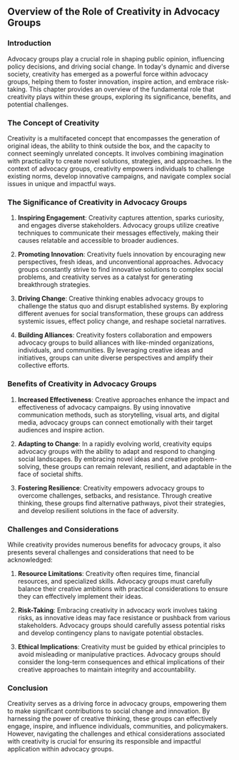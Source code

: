 Overview of the Role of Creativity in Advocacy Groups
----------------------------------------------------------------

### Introduction

Advocacy groups play a crucial role in shaping public opinion, influencing policy decisions, and driving social change. In today's dynamic and diverse society, creativity has emerged as a powerful force within advocacy groups, helping them to foster innovation, inspire action, and embrace risk-taking. This chapter provides an overview of the fundamental role that creativity plays within these groups, exploring its significance, benefits, and potential challenges.

### The Concept of Creativity

Creativity is a multifaceted concept that encompasses the generation of original ideas, the ability to think outside the box, and the capacity to connect seemingly unrelated concepts. It involves combining imagination with practicality to create novel solutions, strategies, and approaches. In the context of advocacy groups, creativity empowers individuals to challenge existing norms, develop innovative campaigns, and navigate complex social issues in unique and impactful ways.

### The Significance of Creativity in Advocacy Groups

1. **Inspiring Engagement**: Creativity captures attention, sparks curiosity, and engages diverse stakeholders. Advocacy groups utilize creative techniques to communicate their messages effectively, making their causes relatable and accessible to broader audiences.

2. **Promoting Innovation**: Creativity fuels innovation by encouraging new perspectives, fresh ideas, and unconventional approaches. Advocacy groups constantly strive to find innovative solutions to complex social problems, and creativity serves as a catalyst for generating breakthrough strategies.

3. **Driving Change**: Creative thinking enables advocacy groups to challenge the status quo and disrupt established systems. By exploring different avenues for social transformation, these groups can address systemic issues, effect policy change, and reshape societal narratives.

4. **Building Alliances**: Creativity fosters collaboration and empowers advocacy groups to build alliances with like-minded organizations, individuals, and communities. By leveraging creative ideas and initiatives, groups can unite diverse perspectives and amplify their collective efforts.

### Benefits of Creativity in Advocacy Groups

1. **Increased Effectiveness**: Creative approaches enhance the impact and effectiveness of advocacy campaigns. By using innovative communication methods, such as storytelling, visual arts, and digital media, advocacy groups can connect emotionally with their target audiences and inspire action.

2. **Adapting to Change**: In a rapidly evolving world, creativity equips advocacy groups with the ability to adapt and respond to changing social landscapes. By embracing novel ideas and creative problem-solving, these groups can remain relevant, resilient, and adaptable in the face of societal shifts.

3. **Fostering Resilience**: Creativity empowers advocacy groups to overcome challenges, setbacks, and resistance. Through creative thinking, these groups find alternative pathways, pivot their strategies, and develop resilient solutions in the face of adversity.

### Challenges and Considerations

While creativity provides numerous benefits for advocacy groups, it also presents several challenges and considerations that need to be acknowledged:

1. **Resource Limitations**: Creativity often requires time, financial resources, and specialized skills. Advocacy groups must carefully balance their creative ambitions with practical considerations to ensure they can effectively implement their ideas.

2. **Risk-Taking**: Embracing creativity in advocacy work involves taking risks, as innovative ideas may face resistance or pushback from various stakeholders. Advocacy groups should carefully assess potential risks and develop contingency plans to navigate potential obstacles.

3. **Ethical Implications**: Creativity must be guided by ethical principles to avoid misleading or manipulative practices. Advocacy groups should consider the long-term consequences and ethical implications of their creative approaches to maintain integrity and accountability.

### Conclusion

Creativity serves as a driving force in advocacy groups, empowering them to make significant contributions to social change and innovation. By harnessing the power of creative thinking, these groups can effectively engage, inspire, and influence individuals, communities, and policymakers. However, navigating the challenges and ethical considerations associated with creativity is crucial for ensuring its responsible and impactful application within advocacy groups.
